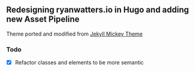 ## Redesigning ryanwatters.io in Hugo and adding new Asset Pipeline

Theme ported and modified from [Jekyll Mickey Theme][]

### Todo

- [X] Refactor classes and elements to be more semantic

[Jekyll Mickey Theme]: http://jekyllthemes.org/themes/mickey/
